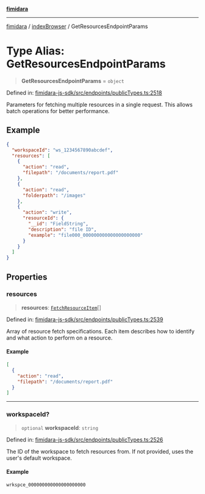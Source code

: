 [**fimidara**](../../README.md)

***

[fimidara](../../modules.md) / [indexBrowser](../README.md) / GetResourcesEndpointParams

# Type Alias: GetResourcesEndpointParams

> **GetResourcesEndpointParams** = `object`

Defined in: [fimidara-js-sdk/src/endpoints/publicTypes.ts:2518](https://github.com/softkave/fimidara/blob/feac071900ab8644442d355e5cb5db9df2f34600/fimidara-js-sdk/src/endpoints/publicTypes.ts#L2518)

Parameters for fetching multiple resources in a single request. This allows batch operations for better performance.

## Example

```json
{
  "workspaceId": "ws_1234567890abcdef",
  "resources": [
    {
      "action": "read",
      "filepath": "/documents/report.pdf"
    },
    {
      "action": "read",
      "folderpath": "/images"
    },
    {
      "action": "write",
      "resourceId": {
        "__id": "FieldString",
        "description": "file ID",
        "example": "file000_000000000000000000000"
      }
    }
  ]
}
```

## Properties

### resources

> **resources**: [`FetchResourceItem`](FetchResourceItem.md)[]

Defined in: [fimidara-js-sdk/src/endpoints/publicTypes.ts:2539](https://github.com/softkave/fimidara/blob/feac071900ab8644442d355e5cb5db9df2f34600/fimidara-js-sdk/src/endpoints/publicTypes.ts#L2539)

Array of resource fetch specifications. Each item describes how to identify and what action to perform on a resource.

#### Example

```json
[
  {
    "action": "read",
    "filepath": "/documents/report.pdf"
  }
]
```

***

### workspaceId?

> `optional` **workspaceId**: `string`

Defined in: [fimidara-js-sdk/src/endpoints/publicTypes.ts:2526](https://github.com/softkave/fimidara/blob/feac071900ab8644442d355e5cb5db9df2f34600/fimidara-js-sdk/src/endpoints/publicTypes.ts#L2526)

The ID of the workspace to fetch resources from. If not provided, uses the user's default workspace.

#### Example

```
wrkspce_000000000000000000000
```
